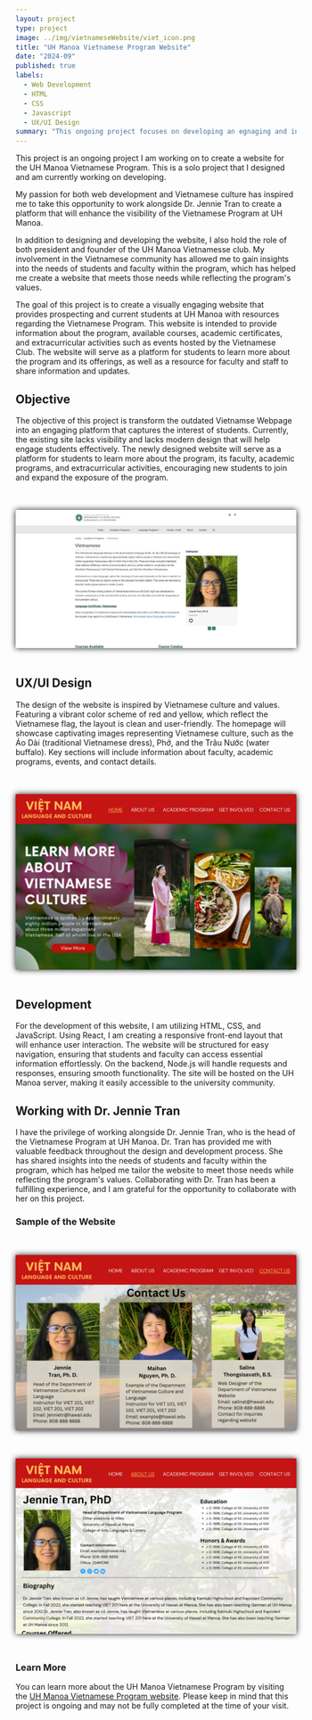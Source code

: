 ```yaml
---
layout: project
type: project
image: ../img/vietnameseWebsite/viet_icon.png
title: "UH Manoa Vietnamese Program Website"
date: "2024-09"
published: true
labels:
  - Web Development
  - HTML
  - CSS
  - Javascript
  - UX/UI Design
summary: "This ongoing project focuses on developing an egnaging and informative website for the UH Manoa Vietnamese program. As a solo project, I am designing and developing the website to enhance accessibility for students and faculty with resources and information about the program."
---
```


This project is an ongoing project I am working on to create a website for the UH Manoa Vietnamese Program. This is a solo project that I designed and am currently working on developing.

My passion for both web development and Vietnamese culture has inspired me to take this opportunity to work alongside Dr. Jennie Tran to create a platform that will enhance the visibility of the Vietnamese Program at UH Manoa.

In addition to designing and developing the website, I also hold the role of both president and founder of the UH Manoa Vietnamesse club. My involvement in the Vietnamese community has allowed me to gain insights into the needs of students and faculty within the program, which has helped me create a website that meets those needs while reflecting the program's values.

The goal of this project is to create a visually engaging website that provides prospecting and current students at UH Manoa with resources regarding the Vietnamese Program. This website is intended to provide information about the program, available courses, academic certificates, and extracurricular activities such as events hosted by the Vietnamese Club. The website will serve as a platform for students to learn more about the program and its offerings, as well as a resource for faculty and staff to share information and updates.

## Objective 

The objective of this project is transform the outdated Vietnamse Webpage into an engaging platform that captures the interest of students. Currently, the existing site lacks visibility and lacks modern design that will help engage students effectively. The newly designed website will serve as a platform for students to learn more about the program, its faculty, academic programs, and extracurricular activities, encouraging new students to join and expand the exposure of the program.

<img class="img-fluid" src="../img/vietnameseWebsite/oldVietWebsite.png" width="600px" style="margin: 50px auto; display: block; box-shadow: 0 0 10px; width: auto;" alt="picture">

## UX/UI Design

The design of the website is inspired by Vietnamese culture and values. Featuring a vibrant color scheme of red and yellow, which reflect the Vietnamese flag, the layout is clean and user-friendly. The homepage will showcase captivating images representing Vietnamese culture, such as the Áo Dài (traditional Vietnamese dress), Phở, and the Trâu Nước (water buffalo). Key sections will include information about faculty, academic programs, events, and contact details.

<div class="text-center p-4">
<img class="img-fluid" src="../img/vietnameseWebsite/LandingPage_Sample_1.png" width="1600px" style="margin: 50px auto; display: block; box-shadow: 0 0 10px; width: auto;" alt="picture">
</div>

## Development

For the development of this website, I am utilizing HTML, CSS, and JavaScript. Using React, I am creating a responsive front-end layout that will enhance user interaction. The website will be structured for easy navigation, ensuring that students and faculty can access essential information effortlessly. On the backend, Node.js will handle requests and responses, ensuring smooth functionality. The site will be hosted on the UH Manoa server, making it easily accessible to the university community.

## Working with Dr. Jennie Tran

I have the privilege of working alongside Dr. Jennie Tran, who is the head of the Vietnamese Program at UH Manoa. Dr. Tran has provided me with valuable feedback throughout the design and development process. She has shared insights into the needs of students and faculty within the program, which has helped me tailor the website to meet those needs while reflecting the program's values. Collaborating with Dr. Tran has been a fulfilling experience, and I am grateful for the opportunity to collaborate with her on this project.

### Sample of the Website

<img class="img-fluid" src="../img/vietnameseWebsite/ContactUsPage_Faculty_Sample.png" width="600px" style="margin: 50px auto; display: block; box-shadow: 0 0 10px; width: auto;" alt="picture">

<img class="img-fluid" src="../img/vietnameseWebsite/AboutUsPage_Mission_Sample.png" width="600px" style="margin: 50px auto; display: block; box-shadow: 0 0 10px; width: auto;" alt="picture">

### Learn More

You can learn more about the UH Manoa Vietnamese Program by visiting the [UH Manoa Vietnamese Program website](https://manoa.hawaii.edu/ipll/academic-programs/vietnamese/). Please keep in mind that this project is ongoing and may not be fully completed at the time of your visit.


